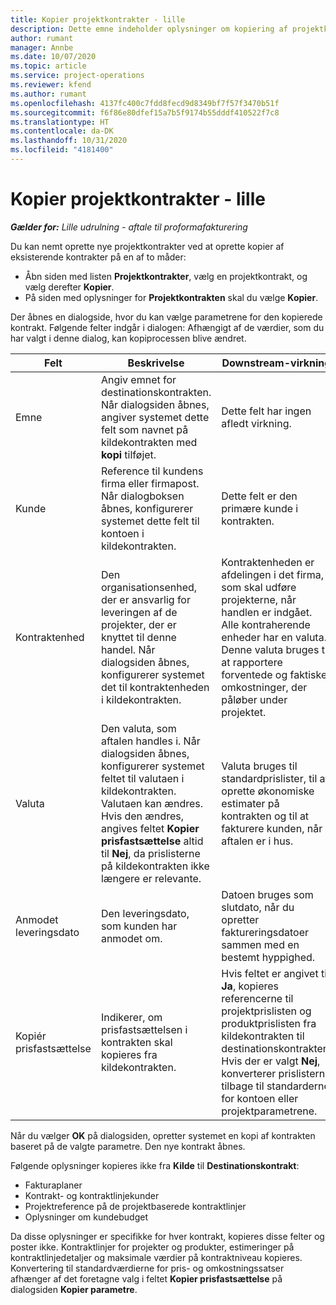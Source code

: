 ```yaml
---
title: Kopier projektkontrakter - lille
description: Dette emne indeholder oplysninger om kopiering af projektkontrakter i Project Operations.
author: rumant
manager: Annbe
ms.date: 10/07/2020
ms.topic: article
ms.service: project-operations
ms.reviewer: kfend
ms.author: rumant
ms.openlocfilehash: 4137fc400c7fdd8fecd9d8349bf7f57f3470b51f
ms.sourcegitcommit: f6f86e80dfef15a7b5f9174b55dddf410522f7c8
ms.translationtype: HT
ms.contentlocale: da-DK
ms.lasthandoff: 10/31/2020
ms.locfileid: "4181400"
---
```

# <a name="copy-project-contracts---lite"></a>Kopier projektkontrakter - lille

_**Gælder for:** Lille udrulning - aftale til proformafakturering_

Du kan nemt oprette nye projektkontrakter ved at oprette kopier af eksisterende kontrakter på en af to måder: 

  - Åbn siden med listen **Projektkontrakter**, vælg en projektkontrakt, og vælg derefter **Kopier**.
  - På siden med oplysninger for **Projektkontrakten** skal du vælge **Kopier**.

Der åbnes en dialogside, hvor du kan vælge parametrene for den kopierede kontrakt. Følgende felter indgår i dialogen: Afhængigt af de værdier, som du har valgt i denne dialog, kan kopiprocessen blive ændret.

| **Felt** | **Beskrivelse** | **Downstream-virkning** |
| --- | --- | --- |
| Emne | Angiv emnet for destinationskontrakten. Når dialogsiden åbnes, angiver systemet dette felt som navnet på kildekontrakten med **kopi** tilføjet. | Dette felt har ingen afledt virkning. |
| Kunde | Reference til kundens firma eller firmapost. Når dialogboksen åbnes, konfigurerer systemet dette felt til kontoen i kildekontrakten. | Dette felt er den primære kunde i kontrakten. |
| Kontraktenhed | Den organisationsenhed, der er ansvarlig for leveringen af de projekter, der er knyttet til denne handel. Når dialogsiden åbnes, konfigurerer systemet det til kontraktenheden i kildekontrakten. | Kontraktenheden er afdelingen i det firma, som skal udføre projekterne, når handlen er indgået. Alle kontraherende enheder har en valuta. Denne valuta bruges til at rapportere forventede og faktiske omkostninger, der påløber under projektet. |
| Valuta | Den valuta, som aftalen handles i. Når dialogsiden åbnes, konfigurerer systemet feltet til valutaen i kildekontrakten. Valutaen kan ændres. Hvis den ændres, angives feltet **Kopier prisfastsættelse** altid til **Nej**, da prislisterne på kildekontrakten ikke længere er relevante. | Valuta bruges til standardprislister, til at oprette økonomiske estimater på kontrakten og til at fakturere kunden, når aftalen er i hus. |
| Anmodet leveringsdato | Den leveringsdato, som kunden har anmodet om. | Datoen bruges som slutdato, når du opretter faktureringsdatoer sammen med en bestemt hyppighed. |
| Kopiér prisfastsættelse | Indikerer, om prisfastsættelsen i kontrakten skal kopieres fra kildekontrakten. | Hvis feltet er angivet til **Ja**, kopieres referencerne til projektprislisten og produktprislisten fra kildekontrakten til destinationskontrakten. Hvis der er valgt **Nej**, konverterer prislisterne tilbage til standarderne for kontoen eller projektparametrene. |

Når du vælger **OK** på dialogsiden, opretter systemet en kopi af kontrakten baseret på de valgte parametre. Den nye kontrakt åbnes.

Følgende oplysninger kopieres ikke fra **Kilde** til **Destinationskontrakt**:

  - Fakturaplaner
  - Kontrakt- og kontraktlinjekunder
  - Projektreference på de projektbaserede kontraktlinjer
  - Oplysninger om kundebudget

Da disse oplysninger er specifikke for hver kontrakt, kopieres disse felter og poster ikke. Kontraktlinjer for projekter og produkter, estimeringer på kontraktlinjedetaljer og maksimale værdier på kontraktniveau kopieres. Konvertering til standardværdierne for pris- og omkostningssatser afhænger af det foretagne valg i feltet **Kopier prisfastsættelse** på dialogsiden **Kopier parametre**.
